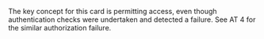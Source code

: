 The key concept for this card is permitting access, even though authentication checks were undertaken and detected a failure. See AT 4 for the similar authorization failure.
